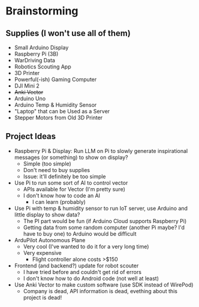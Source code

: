 # Brainstorming
## Supplies (I won't use all of them)
* Small Arduino Display
* Raspberry Pi (3B)
* WarDriving Data
* Robotics Scouting App
* 3D Printer
* Powerful(-ish) Gaming Computer
* DJI Mini 2
* ~~Anki Vector~~
* Arduino Uno
* Arduino Temp & Humidity Sensor
* "Laptop" that can be Used as a Server
* Stepper Motors from Old 3D Printer
## Project Ideas
* Raspberry Pi & Display: Run LLM on Pi to slowly generate inspirational messages (or something) to show on display?
	* Simple (too simple)
	* Don't need to buy supplies
	* Issue: it'll definitely be too simple
* Use Pi to run some sort of AI to control vector
	* APIs available for Vector (I'm pretty sure)
	* I don't know how to code an AI
		* I can learn (probably)
* Use Pi with temp & humidity sensor to run IoT server, use Arduino and little display to show data?
	* The PI part would be fun (if Arduino Cloud supports Raspberry Pi)
	* Getting data from some random computer (another Pi maybe? I'd have to buy one) to Arduino would be difficult
* ArduPilot Autonomous Plane
  * Very cool (I've wanted to do it for a very long time)
  * Very expensive
    * Flight controller alone costs >$150
* Frontend (and backend?) update for robot scouter
	* I have tried before and couldn't get rid of errors
    * I don't know how to do Android code (not well at least)
* Use Anki Vector to make custom software (use SDK instead of WirePod)
 	* Company is dead, API information is dead, evething about this project is dead!
